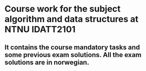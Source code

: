 # Course work for the subject algorithm and data structures at NTNU IDATT2101
## It contains the course mandatory tasks and some previous exam solutions. All the exam solutions are in norwegian.